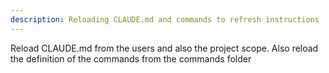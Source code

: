 ```yaml
---
description: Reloading CLAUDE.md and commands to refresh instructions
---
```


Reload CLAUDE.md from the users and also the project scope. Also reload the definition of the commands from the commands folder
